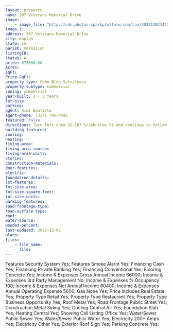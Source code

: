 ```yaml
---
layout: property
name: 207 Veterans Memorial Drive
image:
    - image_file: "http://cdn.photos.sparkplatform.com/raa/20221202142144050757000000.jpg"
image-1:
address: 207 Veterans Memorial Drive
city: Kaplan
state: LA
parish: Vermilion
listingID: 
status: A
price: 675000.00
Acres: 
SqFt: 
Price-SqFt: 
property-type: Comm Bldg Sale/Lease
property-subtype: Commercial
zoning: commercial
year-built: 1 - 5 Years
lot-size: 
parking: 
agent: Kiwi Bautista
agent-phone: (337) 706-4445
featured: false
directions: Turn left onto US-167 S/Johnston St and continue to follow US-167 S passing by Dairy Queen Grill & Chill on the right.  Turn right onto W Summers Dr/Veterans Memorial Dr and continue to follow Veterans Memorial Dr. Passing by McDonald's on the left    and the destination will be on the left.
building-features: 
cooling: 
heating: 
living-area: 
living-area-source: 
living-area-units: 
stories: 
construction-materials: 
door-features: 
electric: 
foundation-details: 
lot-features: 
lot-size-area: 
lot-size-square-feet: 
lot-size-units: 
parking-features: 
road-frontage-type: 
road-surface-type: 
roof: 
water-source: 
wooded-percent: 
last-updated: 2022-12-02
plans: 
files:
    - file_name:
      file:
---
```

Features	Security System	Yes;
Features	Smoke Alarm	Yes;
Financing	Cash	Yes;
Financing	Private Banking	Yes;
Financing	Conventional	Yes;
Flooring	Concrete	Yes;
Income & Expenses	Gross Annual Income	66000;
Income & Expenses	3rd Party Management	No;
Income & Expenses	% Occupancy	100;
Income & Expenses	Net Annual Income	60400;
Income & Expenses	Annual Operating Expense	5600;
Gas	None	Yes;
Price Includes	Real Estate	Yes;
Property Type	Retail	Yes;
Property Type	Restaurant	Yes;
Property Type	Business Opportunity	Yes;
Roof	Metal	Yes;
Road Frontage	Public Street	Yes;
Construction	Metal Siding	Yes;
Cooling	Central Air	Yes;
Foundation	Slab	Yes;
Heating	Central	Yes;
Showing	Call Listing Office	Yes;
Water/Sewer	Public Sewer	Yes;
Water/Sewer	Public Water	Yes;
Electricity	200+ Amps	Yes;
Electricity	Other	Yes;
Exterior	Roof Sign	Yes;
Parking	Concrete	Yes;

